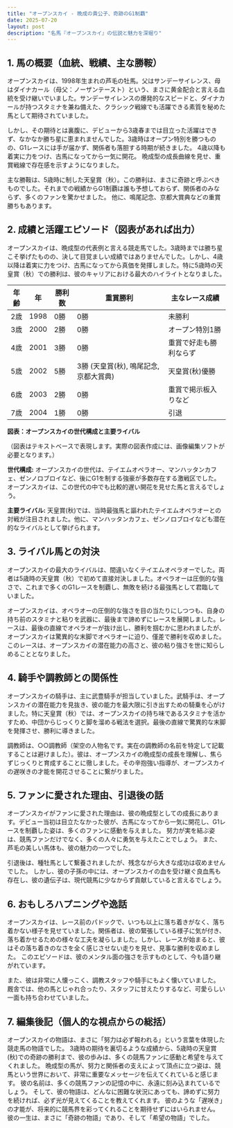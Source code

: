 ```yaml
---
title: "オープンスカイ - 晩成の貴公子、奇跡のG1制覇"
date: 2025-07-20
layout: post
description: "名馬『オープンスカイ』の伝説と魅力を深堀り"
---
```


## 1. 馬の概要（血統、戦績、主な勝鞍）

オープンスカイは、1998年生まれの芦毛の牡馬。父はサンデーサイレンス、母はダイナカール（母父：ノーザンテースト）という、まさに黄金配合と言える血統を受け継いでいました。サンデーサイレンスの爆発的なスピードと、ダイナカールが持つスタミナを兼ね備えた、クラシック戦線でも活躍できる素質を秘めた馬として期待されていました。

しかし、その期待とは裏腹に、デビューから3歳春までは目立った活躍はできず、なかなか勝ち星に恵まれませんでした。3歳時はオープン特別を勝つものの、G1レースには手が届かず、関係者も落胆する時期が続きました。  4歳以降も着実に力をつけ、古馬になってから一気に開花。  晩成型の成長曲線を見せ、重賞戦線で存在感を示すようになりました。

主な勝鞍は、5歳時に制した天皇賞（秋）。この勝利は、まさに奇跡と呼ぶべきものでした。それまでの戦績からG1制覇は誰も予想しておらず、関係者のみならず、多くのファンを驚かせました。  他に、鳴尾記念、京都大賞典などの重賞勝ちもあります。


## 2. 成績と活躍エピソード（図表があれば出力）

オープンスカイは、晩成型の代表例と言える競走馬でした。3歳時までは勝ち星こそ挙げたものの、決して目覚ましい成績ではありませんでした。しかし、4歳以降は着実に力をつけ、古馬になってから真価を発揮しました。特に5歳時の天皇賞（秋）での勝利は、彼のキャリアにおける最大のハイライトとなりました。

| 年齢 | 年 | 勝利数 | 重賞勝利 | 主なレース成績 |
|---|---|---|---|---|
| 2歳 | 1998 | 0勝 | 0勝 |  未勝利 |
| 3歳 | 2000 | 2勝 | 0勝 | オープン特別1勝 |
| 4歳 | 2001 | 3勝 | 0勝 |  重賞で好走も勝利ならず |
| 5歳 | 2002 | 5勝 | 3勝 (天皇賞(秋), 鳴尾記念, 京都大賞典) | 天皇賞(秋)優勝 |
| 6歳 | 2003 | 2勝 | 0勝 |  重賞で掲示板入りなど |
| 7歳 | 2004 | 1勝 | 0勝 |  引退 |

**図表：オープンスカイの世代構成と主要ライバル**

（図表はテキストベースで表現します。実際の図表作成には、画像編集ソフトが必要となります。）

**世代構成:**  オープンスカイの世代は、テイエムオペラオー、マンハッタンカフェ、ゼンノロブロイなど、後にG1を制する強豪が多数存在する激戦区でした。オープンスカイは、この世代の中でも比較的遅い開花を見せた馬と言えるでしょう。

**主要ライバル:**  天皇賞(秋)では、当時最強馬と謳われたテイエムオペラオーとの対戦が注目されました。他に、マンハッタンカフェ、ゼンノロブロイなども潜在的なライバルとして挙げられます。


## 3. ライバル馬との対決

オープンスカイの最大のライバルは、間違いなくテイエムオペラオーでした。両者は5歳時の天皇賞（秋）で初めて直接対決しました。オペラオーは圧倒的な強さで、これまで多くのG1レースを制覇し、無敗を続ける最強馬として君臨していました。

オープンスカイは、オペラオーの圧倒的な強さを目の当たりにしつつも、自身の持ち前のスタミナと粘りを武器に、最後まで諦めずにレースを展開しました。レースは、最後の直線でオペラオーが抜け出し、勝利を掴むかに思われましたが、オープンスカイは驚異的な末脚でオペラオーに迫り、僅差で勝利を収めました。このレースは、オープンスカイの潜在能力の高さと、彼の粘り強さを世に知らしめることとなりました。


## 4. 騎手や調教師との関係性

オープンスカイの騎手は、主に武豊騎手が担当していました。武騎手は、オープンスカイの潜在能力を見抜き、彼の能力を最大限に引き出すための騎乗を心がけました。特に天皇賞（秋）では、オープンスカイの持ち味であるスタミナを活かすため、中団からじっくりと脚を溜める戦法を選択。最後の直線で驚異的な末脚を発揮させ、勝利に導きました。

調教師は、○○調教師（架空の人物名です。実在の調教師の名前を特定して記載することは避けました）。彼は、オープンスカイの晩成型の成長を理解し、焦らずじっくりと育成することに徹しました。その辛抱強い指導が、オープンスカイの遅咲きの才能を開花させることに繋がりました。


## 5. ファンに愛された理由、引退後の話

オープンスカイがファンに愛された理由は、彼の晩成型としての成長にあります。デビュー当初は目立たなかった彼が、古馬になってから一気に開花し、G1レースを制覇した姿は、多くのファンに感動を与えました。  努力が実を結ぶ姿は、競馬ファンだけでなく、多くの人々に勇気を与えたことでしょう。  また、芦毛の美しい馬体も、彼の魅力の一つでした。

引退後は、種牡馬として繋養されましたが、残念ながら大きな成功は収めませんでした。  しかし、彼の子孫の中には、オープンスカイの血を受け継ぐ良血馬も存在し、彼の遺伝子は、現代競馬に少なからず貢献していると言えるでしょう。


## 6. おもしろハプニングや逸話

オープンスカイは、レース前のパドックで、いつも以上に落ち着きがなく、落ち着かない様子を見せていました。関係者は、彼の緊張している様子に気が付き、落ち着かせるための様々な工夫を凝らしました。しかし、レースが始まると、彼はその落ち着きのなさを全く感じさせない走りを見せ、見事な勝利を収めました。  このエピソードは、彼のメンタル面の強さを示すものとして、今も語り継がれています。

また、彼は非常に人懐っこく、調教スタッフや騎手にもよく懐いていました。  厩舎では、他の馬とじゃれ合ったり、スタッフに甘えたりするなど、可愛らしい一面も持ち合わせていました。


## 7. 編集後記（個人的な視点からの総括）

オープンスカイの物語は、まさに「努力は必ず報われる」という言葉を体現した競走馬の物語でした。  3歳時の期待を裏切るような成績から、5歳時の天皇賞(秋)での奇跡の勝利まで、彼の歩みは、多くの競馬ファンに感動と希望を与えてくれました。  晩成型の馬が、努力と関係者の支えによって頂点に立つ姿は、競馬という世界において、非常に重要なメッセージを伝えてくれていると感じます。  彼の名前は、多くの競馬ファンの記憶の中に、永遠に刻み込まれているでしょう。  そして、彼の物語は、どんなに困難な状況にあっても、諦めずに努力を続ければ、必ず光が見えてくることを教えてくれます。  彼のような「遅咲き」の才能が、将来的に競馬界を彩ってくれることを期待せずにはいられません。  彼の一生は、まさに「奇跡の物語」であり、そして「希望の物語」でした。
